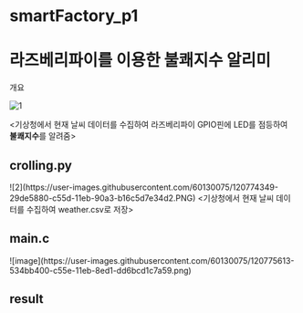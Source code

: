 # smartFactory_p1

<h1>라즈베리파이를 이용한 불쾌지수 알리미</h1>

개요

![1](https://user-images.githubusercontent.com/60130075/120774261-13d09800-c55d-11eb-9b4e-a74d472a23e8.PNG)

<기상청에서 현재 날씨 데이터를 수집하여 라즈베리파이 GPIO핀에 LED를 점등하여 **불쾌지수**를 알려줌>

<h2>crolling.py</h2>
![2](https://user-images.githubusercontent.com/60130075/120774349-29de5880-c55d-11eb-90a3-b16c5d7e34d2.PNG)
<기상청에서 현재 날씨 데이터를 수집하여 weather.csv로 저장>

<h2>main.c</h2>
![image](https://user-images.githubusercontent.com/60130075/120775613-534bb400-c55e-11eb-8ed1-dd6bcd1c7a59.png)
<weather.csv 파일을 READ하여 불쾌지수를 계산하고 LED점등>

<h2>result</h2>




